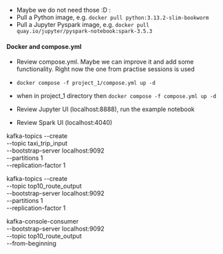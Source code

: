 * Maybe we do not need those :D :
* Pull a Python image, e.g. `docker pull python:3.13.2-slim-bookworm`
* Pull a Jupyter Pyspark image, e.g. `docker pull quay.io/jupyter/pyspark-notebook:spark-3.5.3`

#### Docker and compose.yml

* Review compose.yml. Maybe we can improve it and add some functionality. Right now the one from practise sessions is used
* `docker compose -f project_1/compose.yml up -d`
* when in project_1 directory then `docker compose -f compose.yml up -d`


* Review Jupyter UI (localhost:8888), run the example notebook
* Review Spark UI (localhost:4040)

kafka-topics --create \
  --topic taxi_trip_input \
  --bootstrap-server localhost:9092 \
  --partitions 1 \
  --replication-factor 1


kafka-topics --create \
  --topic top10_route_output \
  --bootstrap-server localhost:9092 \
  --partitions 1 \
  --replication-factor 1

kafka-console-consumer \
  --bootstrap-server localhost:9092 \
  --topic top10_route_output \
  --from-beginning
